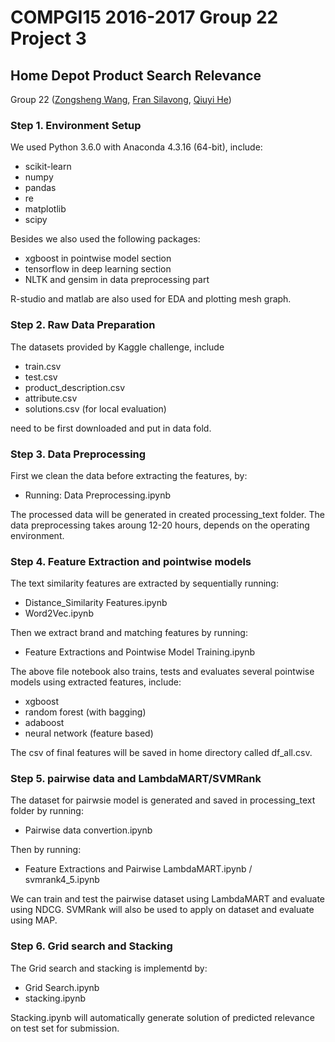 # COMPGI15 2016-2017 Group 22 Project 3
## Home Depot Product Search Relevance
Group 22 ([Zongsheng Wang](https://github.com/zcakzwa), [Fran Silavong](https://github.com/FranSilavong), [Qiuyi He](https://github.com/qh582))
### Step 1. Environment Setup

We used Python 3.6.0 with Anaconda 4.3.16 (64-bit), include:

* scikit-learn
* numpy 
* pandas 
* re
* matplotlib 
* scipy

Besides we also used the following packages:
* xgboost in pointwise model section
* tensorflow in deep learning section
* NLTK  and gensim in data preprocessing part

R-studio and matlab are also used for EDA and plotting mesh graph. 

### Step 2. Raw Data Preparation
The datasets provided by Kaggle challenge, include
* train.csv
* test.csv
* product_description.csv
* attribute.csv
* solutions.csv (for local evaluation)

need to be first downloaded and put in data fold. 

### Step 3. Data Preprocessing
First we clean the data before extracting the features, by:
* Running: Data Preprocessing.ipynb

 The processed data will be generated in created processing_text folder. The data preprocessing takes aroung 12-20 hours, depends on the operating environment.

###  Step 4. Feature Extraction and pointwise models
The text similarity features are extracted by sequentially running:

* Distance_Similarity Features.ipynb
* Word2Vec.ipynb

Then we extract brand and matching features by running:

* Feature Extractions and Pointwise Model Training.ipynb

The above file notebook also trains, tests and evaluates several pointwise models using extracted features, include:

* xgboost
* random forest (with bagging)
* adaboost
* neural network (feature based)

The csv of final features will be saved in home directory called df_all.csv.

###  Step 5. pairwise data and LambdaMART/SVMRank
The dataset for pairwsie model is generated and saved in processing_text folder by running:

* Pairwise data convertion.ipynb

Then by running:

* Feature Extractions and Pairwise LambdaMART.ipynb / svmrank4_5.ipynb

We can train and test the pairwise dataset using LambdaMART and evaluate using NDCG. SVMRank will also be used to apply on dataset and evaluate using MAP.

###  Step 6. Grid search and Stacking
The Grid search and stacking is implementd by:

* Grid Search.ipynb 
* stacking.ipynb

Stacking.ipynb will automatically generate solution of predicted relevance on test set for submission.
